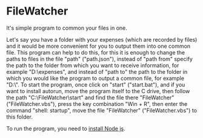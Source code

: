 # FileWatcher

It's simple program to common your files in one.

Let's say you have a folder with your expenses (which are recorded by files) and it would be more convenient for you to output them into one common file. This program can help to do this, for this it is enough to change the paths to files in the file "path" ("path.json"), instead of "path from" specify the path to the folder from which you want to receive information, for example "D:\\expenses", and instead of "path to" the path to the folder in which you would like the program to output a common file, for example "D:\\".
To start the program, once click on "start" ("start.bat"), and if you want to install autorun, move the program itself to the C drive, then follow the path "C:\\FileWatcher\\start" and find the file there "FileWatcher" ("FileWatcher.vbs"), press the key combination "Win + R", then enter the command "shell: startup", move the file "FileWatcher" ("FileWatcher.vbs") to this folder.

To run the program, you need to <a href="https://nodejs.org/en/download/">install Node js</a>.